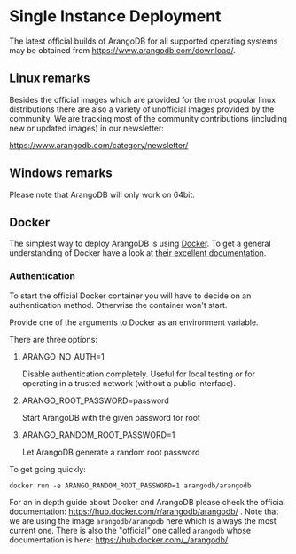 Single Instance Deployment
==========================

The latest official builds of ArangoDB for all supported operating systems may be obtained from https://www.arangodb.com/download/.

Linux remarks
-------------

Besides the official images which are provided for the most popular linux distributions there are also a variety of unofficial images provided by the community. We are tracking most of the community contributions (including new or updated images) in our newsletter:

https://www.arangodb.com/category/newsletter/

Windows remarks
---------------

Please note that ArangoDB will only work on 64bit.

Docker
------

The simplest way to deploy ArangoDB is using [Docker](https://docker.io/). To get a general understanding of Docker have a look at [their excellent documentation](https://docs.docker.com/).

### Authentication

To start the official Docker container you will have to decide on an authentication method. Otherwise the container won't start.

Provide one of the arguments to Docker as an environment variable.

There are three options:

1. ARANGO_NO_AUTH=1

   Disable authentication completely. Useful for local testing or for operating in a trusted network (without a public interface).
        
2. ARANGO_ROOT_PASSWORD=password

   Start ArangoDB with the given password for root
        
3. ARANGO_RANDOM_ROOT_PASSWORD=1

   Let ArangoDB generate a random root password
        
To get going quickly:

`docker run -e ARANGO_RANDOM_ROOT_PASSWORD=1 arangodb/arangodb`

For an in depth guide about Docker and ArangoDB please check the official documentation: https://hub.docker.com/r/arangodb/arangodb/ . Note that we are using the image `arangodb/arangodb` here which is always the most current one. There is also the "official" one called `arangodb` whose documentation is here: https://hub.docker.com/_/arangodb/
